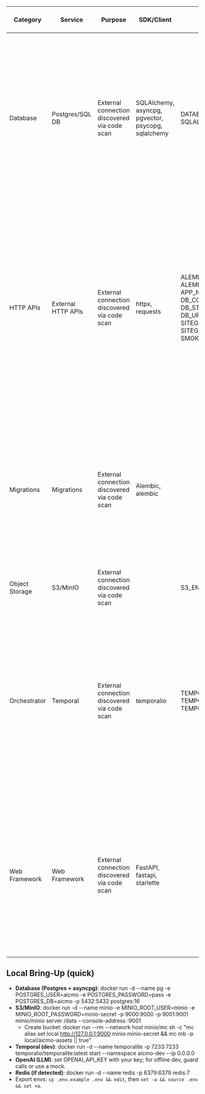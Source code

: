 | Category | Service | Purpose | SDK/Client | Required ENV | Optional ENV | Secrets | Least-Privilege Notes | Local Mock | Code Refs |
|---|---|---|---|---|---|---|---|---|---|
| Database | Postgres/SQL DB | External connection discovered via code scan | SQLAlchemy, asyncpg, pgvector, psycopg, sqlalchemy | DATABASE_URL, SQLALCHEMY_URL |  |  |  | See checklist | .github/workflows/ci-lite.yml:193, .github/workflows/ci-lite.yml:263, .github/workflows/ci-lite.yml:296, .github/workflows/ci-lite.yml:423, .github/workflows/ci-lite.yml:493, .github/workflows/ci-lite.yml:526, .github/workflows/ci-lite.yml:608, .github/workflows/ci-lite.yml:611, .github/workflows/ci-lite.yml:638, .github/workflows/ci-lite.yml:655, .github/workflows/ci-lite.yml:662, .github/workflows/ci-lite.yml:663, .github/workflows/ci-lite.yml:723, .github/workflows/ci-lite.yml:762, .github/workflows/ci.yml:101, .github/workflows/ci.yml:108, .github/workflows/ci.yml:109, .github/workflows/ci.yml:160, .github/workflows/ci.yml:162, .github/workflows/ci.yml:180, .github/workflows/ci.yml:184, .github/workflows/ci.yml:190, .github/workflows/ci.yml:191, .github/workflows/ci.yml:206, backend/alembic.ini:5, backend/alembic.ini:8, backend/alembic/README.md:3, backend/alembic/env.py:119, backend/alembic/env.py:12, backend/alembic/env.py:127 |
| HTTP APIs | External HTTP APIs | External connection discovered via code scan | httpx, requests | ALEMBIC_CONFIG, ALEMBIC_OFFLINE, APP_NAME, DB_CONNECT_TIMEOUT, DB_STARTUP_RETRY_SECS, DB_URL, GITHUB_OUTPUT, SITEGEN_ENABLED, SITEGEN_TASK_QUEUE, SMOKE_SKIP |  |  |  | See checklist | .github/workflows/ci-lite.yml:643, .github/workflows/ci.yml:142, backend/alembic/check_single_head.py:6, backend/alembic/env.py:109, backend/alembic/env.py:119, backend/alembic/env.py:154, backend/api/sitegen.py:18, backend/core/config.py:11, backend/core/config.py:12, backend/core/config.py:13, backend/core/config.py:14, backend/db/session.py:31, backend/modules/copyhook/tests/test_copyhook_v2.py:2, backend/modules/copyhook/tests/test_copyhook_v2.py:33, backend/modules/copyhook/tests/test_copyhook_v2.py:8, backend/modules/sitegen/routes.py:26, backend/modules/taste/router.py:28, backend/modules/taste/router.py:37, backend/modules/visualgen/tests/test_visualgen_v2.py:19, backend/modules/visualgen/tests/test_visualgen_v2.py:3, backend/tests/test_health_endpoints.py:2, backend/tests/test_health_endpoints.py:29, backend/tests/test_health_endpoints.py:8, backend/tests/test_metrics_endpoint.py:2, backend/tests/test_metrics_endpoint.py:9, backend/tests/test_models_asset.py:9, backend/tests/test_sitegen_toggle.py:7, backend/tests/test_taste_endpoints_integration.py:15, backend/tests/test_taste_endpoints_integration.py:26, backend/tests/test_taste_endpoints_integration.py:3 |
| Migrations | Migrations | External connection discovered via code scan | Alembic, alembic |  |  |  |  | See checklist | .github/workflows/ci-lite.yml:112, .github/workflows/ci-lite.yml:152, .github/workflows/ci-lite.yml:153, .github/workflows/ci-lite.yml:155, .github/workflows/ci-lite.yml:156, .github/workflows/ci-lite.yml:182, .github/workflows/ci-lite.yml:187, .github/workflows/ci-lite.yml:217, .github/workflows/ci-lite.yml:223, .github/workflows/ci-lite.yml:224, .github/workflows/ci-lite.yml:226, .github/workflows/ci-lite.yml:227, .github/workflows/ci-lite.yml:23, .github/workflows/ci-lite.yml:253, .github/workflows/ci-lite.yml:301, .github/workflows/ci-lite.yml:302, .github/workflows/ci-lite.yml:305, .github/workflows/ci-lite.yml:311, .github/workflows/ci-lite.yml:312, .github/workflows/ci-lite.yml:318, .github/workflows/ci-lite.yml:382, .github/workflows/ci-lite.yml:383, .github/workflows/ci-lite.yml:385, .github/workflows/ci-lite.yml:386, .github/workflows/ci-lite.yml:412, .github/workflows/ci-lite.yml:417, .github/workflows/ci-lite.yml:447, .github/workflows/ci-lite.yml:45, .github/workflows/ci-lite.yml:453, .github/workflows/ci-lite.yml:454 |
| Object Storage | S3/MinIO | External connection discovered via code scan |  | S3_ENDPOINT |  |  |  | See checklist | backend/modules/copyhook/api/router.py:131, backend/modules/copyhook/api/router.py:160, backend/modules/visualgen/api/router.py:163, backend/tests/tools/test_inventory_script.py:21 |
| Orchestrator | Temporal | External connection discovered via code scan | temporalio | TEMPORAL_ADDRESS, TEMPORAL_E2E, TEMPORAL_NAMESPACE |  |  |  | See checklist | backend/api/sitegen.py:11, backend/api/sitegen.py:17, backend/minimal_tests/test_temporal_smoke.py:12, backend/minimal_tests/test_temporal_smoke.py:14, backend/minimal_tests/test_temporal_smoke.py:15, backend/minimal_tests/test_temporal_smoke.py:9, backend/routers/sitegen.py:12, backend/routers/sitegen.py:13, backend/routers/sitegen.py:4, backend/routers/workflows.py:13, backend/routers/workflows.py:14, backend/routers/workflows.py:5, backend/sitegen/worker.py:10, backend/sitegen/worker.py:4, backend/sitegen/worker.py:5, backend/sitegen/worker.py:9, backend/sitegen/workflows.py:3, backend/tests/test_workflows_mocked.py:50, backend/tests/test_workflows_mocked.py:51, docker/temporal-compose.clean.yml:19, docker/temporal-compose.clean.yml:36, docker/temporal-compose.clean.yml:60, docker/temporal-compose.clean.yml:69, docker/temporal-compose.yml:19, docker/temporal-compose.yml:36, docker/temporal-compose.yml:61, docker/temporal-compose.yml:70 |
| Web Framework | Web Framework | External connection discovered via code scan | FastAPI, fastapi, starlette |  |  |  |  | See checklist | backend/api/sitegen.py:7, backend/app.py:25, backend/app.py:43, backend/app.py:5, backend/app.py:6, backend/app.py:7, backend/app/main.py:1, backend/db/session.py:118, backend/main.py:1, backend/main.py:4, backend/minimal_app/main.py:1, backend/minimal_app/main.py:3, backend/minimal_tests/test_minimal.py:1, backend/modules/copyhook/api/router.py:1, backend/modules/copyhook/api/router.py:13, backend/modules/sitegen/routes.py:2, backend/modules/taste/router.py:121, backend/modules/taste/router.py:124, backend/modules/taste/router.py:6, backend/modules/visualgen/api/router.py:1, backend/routers/deployments.py:3, backend/routers/health.py:1, backend/routers/health.py:2, backend/routers/sitegen.py:3, backend/routers/sitegen_draft.py:1, backend/routers/sites.py:1, backend/routers/test.py:1, backend/routers/workflows.py:3, backend/routers/workflows.py:92, backend/security.py:4 |

## Local Bring-Up (quick)
- **Database (Postgres + asyncpg)**: docker run -d --name pg -e POSTGRES_USER=aicmo -e POSTGRES_PASSWORD=pass -e POSTGRES_DB=aicmo -p 5432:5432 postgres:16
- **S3/MinIO**: docker run -d --name minio -e MINIO_ROOT_USER=minio -e MINIO_ROOT_PASSWORD=minio-secret -p 9000:9000 -p 9001:9001 minio/minio server /data --console-address :9001
  - Create bucket: docker run --rm --network host minio/mc sh -c "mc alias set local http://127.0.0.1:9000 minio minio-secret && mc mb -p local/aicmo-assets || true"
- **Temporal (dev)**: docker run -d --name temporalite -p 7233:7233 temporalio/temporalite:latest start --namespace aicmo-dev --ip 0.0.0.0
- **OpenAI (LLM)**: set OPENAI_API_KEY with your key; for offline dev, guard calls or use a mock.
- **Redis (if detected)**: docker run -d --name redis -p 6379:6379 redis:7
- Export envs: `cp .env.example .env && edit`, then `set -a && source .env && set +a`.
